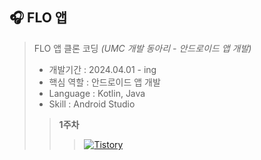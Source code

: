 
## 🎧 FLO 앱

>FLO 앱 클론 코딩 _(UMC 개발 동아리 - 안드로이드 앱 개발)_
>
> - 개발기간 : 2024.04.01 - ing
> - 핵심 역할 : 안드로이드 앱 개발
> - Language : Kotlin, Java
> - Skill : Android Studio
>
> >  **1주차**
> > >  [![Tistory](https://img.shields.io/badge/Tistory-FF0000?style=for-the-badge&logo=Tistory&logoColor=white)](https://howdy1227.tistory.com/83)
<br />



